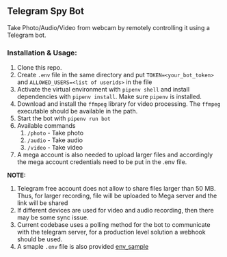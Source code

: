 ## Telegram Spy Bot

Take Photo/Audio/Video from webcam by remotely controlling it using a Telegram bot.


### Installation & Usage:
1. Clone this repo.
1. Create `.env` file in the same directory and put `TOKEN=<your_bot_token>` and `ALLOWED_USERS=<list of userids>` in the file
1. Activate the virtual environment with `pipenv shell` and install dependencies with `pipenv install`. Make sure `pipenv` is installed.
1. Download and install the `ffmpeg` library for video processing. The `ffmpeg` executable should be available in the path.
2. Start the bot with `pipenv run bot`
1. Available commands
    1. `/photo` - Take photo  
    2. `/audio` - Take audio  
    3. `/video` - Take video  
1. A mega account is also needed to upload larger files and accordingly the mega account credentials need to be put in the .env file.

**NOTE:**
1. Telegram free account does not allow to share files larger than 50 MB. Thus, for larger recording, file will be uploaded to Mega server and the link will be shared
1. If different devices are used for video and audio recording, then there may be some sync issue.  
1. Current codebase uses a polling method for the bot to communicate with the telegram server, for a production level solution a webhook should be used.
1. A smaple `.env` file is also provided [env_sample](./.env_sample)

<!-- cut video with ffmpeg -->
<!-- ffmpeg -ss 00:01:00 -to 00:02:00  -i input.mp4 -c copy output.mp4 -->
